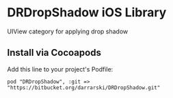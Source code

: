 DRDropShadow iOS Library
=====================

UIView category for applying drop shadow

## Install via Cocoapods

Add this line to your project's Podfile:

	pod "DRDropShadow", :git => "https://bitbucket.org/darrarski/DRDropShadow.git"

